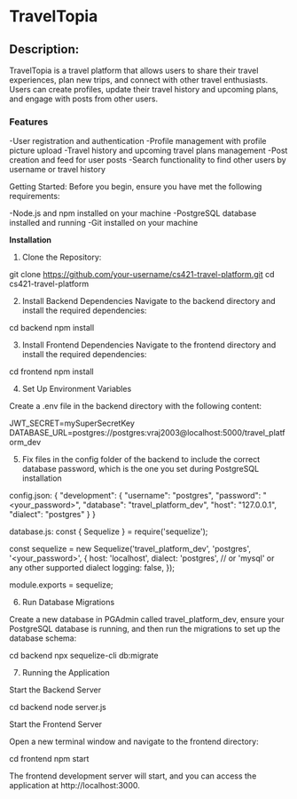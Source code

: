 # TravelTopia

## Description:
TravelTopia is a travel platform that allows users to share their travel experiences, plan new trips, and connect with other travel enthusiasts. Users can create profiles, update their travel history and upcoming plans, and engage with posts from other users.

### Features
-User registration and authentication
-Profile management with profile picture upload
-Travel history and upcoming travel plans management
-Post creation and feed for user posts
-Search functionality to find other users by username or travel history

Getting Started:
Before you begin, ensure you have met the following requirements:

-Node.js and npm installed on your machine
-PostgreSQL database installed and running
-Git installed on your machine

**Installation**

1. Clone the Repository:

git clone https://github.com/your-username/cs421-travel-platform.git
cd cs421-travel-platform

2. Install Backend Dependencies
Navigate to the backend directory and install the required dependencies:

cd backend
npm install

3. Install Frontend Dependencies
Navigate to the frontend directory and install the required dependencies:

cd frontend
npm install

4. Set Up Environment Variables

Create a .env file in the backend directory with the following content:

JWT_SECRET=mySuperSecretKey
DATABASE_URL=postgres://postgres:vraj2003@localhost:5000/travel_platform_dev

5. Fix files in the config folder of the backend to include the correct database password, which is the one you set during PostgreSQL installation

config.json:
{
    "development": {
      "username": "postgres",
      "password": "<your_password>",
      "database": "travel_platform_dev",
      "host": "127.0.0.1",
      "dialect": "postgres"
    }
  }

database.js:
const { Sequelize } = require('sequelize');

const sequelize = new Sequelize('travel_platform_dev', 'postgres', '<your_password>', {
  host: 'localhost',
  dialect: 'postgres', // or 'mysql' or any other supported dialect
  logging: false,
});

module.exports = sequelize;

6. Run Database Migrations

Create a new database in PGAdmin called travel_platform_dev, ensure your PostgreSQL database is running, and then run the migrations to set up the database schema:

cd backend
npx sequelize-cli db:migrate

7. Running the Application

Start the Backend Server

cd backend
node server.js

Start the Frontend Server

Open a new terminal window and navigate to the frontend directory:

cd frontend
npm start

The frontend development server will start, and you can access the application at http://localhost:3000.
